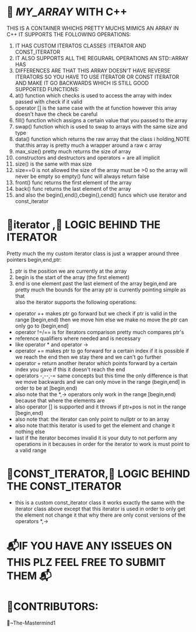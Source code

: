 # 🧱 _MY_ARRAY_ WITH C++
THIS IS A CONTAINER WHICHS PRETTY MUCHS MIMICS AN ARRAY IN C++
IT SUPPORTS THE FOLLOWING OPERATIONS:
1. IT HAS CUSTOM ITERATOS CLASSES :ITERATOR AND CONST_ITERATOR
2. IT ALSO SUPPORTS ALL THE REGURARL OPERATIONS AN STD::ARRAY HAS
3. DIFFERENCES ARE THAT THIS ARRAY DOESN'T HAVE REVERSE ITERATORS SO YOU HAVE TO USE ITERATOR OR CONST ITERATOR AND MAKE IT GO BACKWARDS WHICH IS STILL GOOD</br>
SUPPORTED FUNCTIONS:
1. at() function which checks is used to access the array with index passed with check if it valid
2. operator [] is the same case with the at function however this array doesn't have the check be careful
3. fill() function which assigns a certain value that you passed to the array
4. swap() function which is used to swap to arrays with the same size and type
5. data() function which returns the raw array that the class i holding,NOTE that:this array is pretty much a wrapper around a raw c array
6. max_size() pretty much returns the size of array
7. constructors and destructors and operators = are all implicit
8. size() is the same with max size
9. size==0 is not allowed the size of the array must be >0 so the array will never be empty so empty() func will always return false
10. front() func returns the first element of the array
11. back() func returns the last element of the array
12. and also the begin(),end(),cbegin(),cend() funcs which use iterator and const_iterator
# 🔂iterator ,🧠 LOGIC BEHIND THE ITERATOR 
Pretty much the my custom iterator class is just a wrapper around three pointers begin,end,ptr:
1. ptr is the position we are currently at the array
2. begin is the start of the array (the first element)
3. end is one element past the last element of the array
begin,end are pretty much the bounds for the array ptr is currently pointing simple as that</br>
also the iterator supports the following operations:
 - operator ++ makes ptr go forward but we check 
if ptr is valid in the range [begin,end) then we move him
else we make no move the ptr can only go to (begin,end]
 - operator !=/== is for iterators comparison pretty much
compares ptr's
 - reference qualifiers where needed and is necessary
 - like operator * and operator ->
 - operator += makes ptr to go forward for a certain index
if it is possible if we reach the end then we stay there 
and we can't go further
 - operator + return another iterator which points forward by
a certain index you gave if this it doesn't reach the end
 - operators -,--,-= same concepts but this time
the only difference is that we move backwards and
we can only move in the range (begin,end] in order to
be at [begin,end) </br>
- also note that the *,-> operators only work in the
range [begin,end) because that where the elements are
- also operator [] is supported and it throws if
ptr+pos is not in the range [begin,end) 
- also note that: the iterator can only point to nullptr
or to an array
- also note that:this iterator is used to get the element 
and change it nothing else
- last if the iterator becomes invalid it is your
duty to not perform any operations in it becauses 
in order for the iterator to work is must point to a valid
range
# 🔂CONST_ITERATOR,🧠 LOGIC BEHIND THE CONST_ITERATOR 
- this is a custom const_iterator class
it works exactly the same with the iterator class
above except that this iterator is used in order
to only get the element not change it 
that why there are only const versions
of the operators *,->
# 📬IF YOU HAVE ANY ISSEUES ON THIS PLZ FEEL FREE TO SUBMIT THEM 📬

    
# 👥CONTRIBUTORS:

🎨~The-Mastermind1
